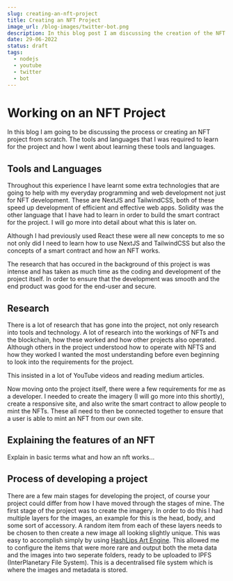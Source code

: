 ```yaml
---
slug: creating-an-nft-project
title: Creating an NFT Project
image_url: /blog-images/twitter-bot.png
description: In this blog post I am discussing the creation of the NFT project I have worked on from the creation of the contract to the creation of the DAPP
date: 29-06-2022
status: draft
tags:
  - nodejs
  - youtube
  - twitter
  - bot
---
```



# Working on an NFT Project

In this blog I am going to be discussing the process or creating an NFT project from scratch. The tools and languages that I was required to learn for the project and how I went about learning these tools and languages. 

## Tools and Languages

Throughout this experience I have learnt some extra technologies that are going to help with my everyday programming and web development not just for NFT development. These are NextJS and TailwindCSS, both of these speed up development of efficient and effective web apps. Solidity was the other language that I have had to learn in order to build the smart contract for the project. I will go more into detail about what this is later on.

Although I had previously used React these were all new concepts to me so not only did I need to learn how to use NextJS and TailwindCSS but also the concepts of a smart contract and how an NFT works. 

The research that has occured in the background of this project is was intense and has taken as much time as the coding and development of the project itself. In order to ensure that the development was smooth and the end product was good for the end-user and secure.

## Research

There is a lot of research that has gone into the project, not only research into tools and technology. A lot of research into the workings of NFTs and the blockchain, how these worked and how other projects also operated. Although others in the project understood how to operate with NFTS and how they worked I wanted the most understanding before even beginning to look into the requirements for the project.

This insisted in a lot of YouTube videos and reading medium articles. 

Now moving onto the project itself, there were a few requirements for me as a developer. I needed to create the imagery (I will go more into this shortly), create a responsive site, and also write the smart contract to allow people to mint the NFTs. These all need to then be connected together to ensure that a user is able to mint an NFT from our own site.

## Explaining the features of an NFT

Explain in basic terms what and how an nft works...

## Process of developing a project

There are a few main stages for developing the project, of course your project could differ from how I have moved through the stages of mine. The first stage of the project was to create the imagery. In order to do this I had multiple layers for the images, an example for this is the head, body, and some sort of accessory. A random item from each of these layers needs to be chosen to then create a new image all looking slightly unique. This was easy to accomplish simply by using [HashLips Art Engine](https://github.com/HashLips/hashlips_art_engine). This allowed me to configure the items that were more rare and output both the meta data and the images into two seperate folders, ready to be uploaded to IPFS (InterPlanetary File System). This is a decentralised file system which is where the images and metadata is stored.

##